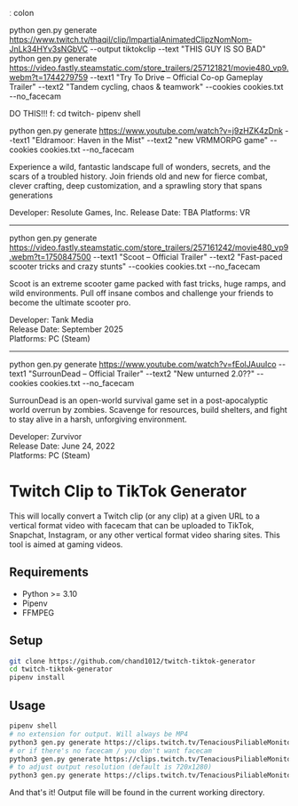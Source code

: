 



ː colon

python gen.py generate https://www.twitch.tv/thaqil/clip/ImpartialAnimatedClipzNomNom-JnLk34HYv3sNGbVC --output tiktokclip --text "THIS GUY IS SO BAD"
python gen.py generate https://video.fastly.steamstatic.com/store_trailers/257121821/movie480_vp9.webm?t=1744279759 --text1 "Try To Drive – Official Co-op Gameplay Trailer" --text2 "Tandem cycling, chaos & teamwork" --cookies cookies.txt --no_facecam

DO THIS!!!
f:
cd twitch-
pipenv shell





python gen.py generate https://www.youtube.com/watch?v=j9zHZK4zDnk --text1 "Eldramoorː Haven in the Mist" --text2 "new VRMMORPG game" --cookies cookies.txt --no_facecam

Experience a wild, fantastic landscape full of wonders, secrets, and the scars of a troubled history. Join friends old and new for fierce combat, clever crafting, deep customization, and a sprawling story that spans generations

Developer: Resolute Games, Inc. 
Release Date: TBA
Platforms: VR

-----------------

python gen.py generate https://video.fastly.steamstatic.com/store_trailers/257161242/movie480_vp9.webm?t=1750847500 --text1 "Scoot – Official Trailer" --text2 "Fast-paced scooter tricks and crazy stunts" --cookies cookies.txt --no_facecam

Scoot is an extreme scooter game packed with fast tricks, huge ramps, and wild environments. Pull off insane combos and challenge your friends to become the ultimate scooter pro.

Developer: Tank Media  
Release Date: September 2025  
Platforms: PC (Steam)

------------
python gen.py generate https://www.youtube.com/watch?v=fEolJAuuIco --text1 "SurrounDead – Official Trailer" --text2 "New unturned 2.0??" --cookies cookies.txt --no_facecam

SurrounDead is an open-world survival game set in a post-apocalyptic world overrun by zombies. Scavenge for resources, build shelters, and fight to stay alive in a harsh, unforgiving environment.

Developer: Zurvivor  
Release Date: June 24, 2022  
Platforms: PC (Steam)









# Twitch Clip to TikTok Generator

This will locally convert a Twitch clip (or any clip) at a given URL to a vertical format video with facecam that can be uploaded to TikTok, Snapchat, Instagram, or any other vertical format video sharing sites. This tool is aimed at gaming videos.

## Requirements

* Python >= 3.10
* Pipenv
* FFMPEG

## Setup

```sh
git clone https://github.com/chand1012/twitch-tiktok-generator
cd twitch-tiktok-generator
pipenv install
```

## Usage

```sh
pipenv shell
# no extension for output. Will always be MP4
python3 gen.py generate https://clips.twitch.tv/TenaciousPiliableMonitorOhMyDog-G7OYAcQB0bbADKOn --output tiktokclip 
# or if there's no facecam / you don't want facecam
python3 gen.py generate https://clips.twitch.tv/TenaciousPiliableMonitorOhMyDog-G7OYAcQB0bbADKOn --output tiktokclip --no_facecam
# to adjust output resolution (default is 720x1280)
python3 gen.py generate https://clips.twitch.tv/TenaciousPiliableMonitorOhMyDog-G7OYAcQB0bbADKOn --output tiktokclip --width 1080 --height 1920
```

And that's it! Output file will be found in the current working directory.

